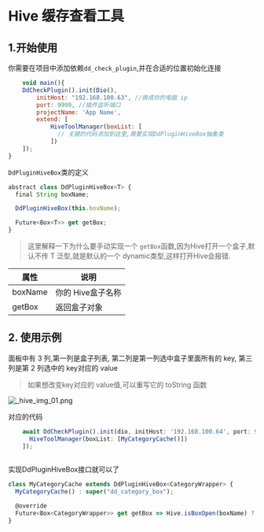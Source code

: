 # Hive 缓存查看工具

## 1.开始使用

你需要在项目中添加依赖`dd_check_plugin`,并在合适的位置初始化连接

```Javascript
    void main(){
    DdCheckPlugin().init(Dio(),
        initHost: "192.168.100.63", //换成你的电脑 ip
        port: 9999, //插件监听端口
        projectName: 'App Name',
        extend: [
            HiveToolManager(boxList: [
              // 关键的代码添加到这里,需要实现DdPluginHiveBox抽象类
            ])
    ]);
}
```


`DdPluginHiveBox`类的定义

```Javascript
abstract class DdPluginHiveBox<T> {
  final String boxName;

  DdPluginHiveBox(this.boxName);

  Future<Box<T>> get getBox;
}

```

> 这里解释一下为什么要手动实现一个 `getBox`函数,因为Hive打开一个盒子,默认不传 T 泛型,就是默认的一个 dynamic类型,这样打开Hive会报错.

| 属性 | 说明          |
|----|-------------|
|  boxName  | 你的 Hive盒子名称 |
|     getBox      | 返回盒子对象      |





## 2. 使用示例

面板中有 3 列,第一列是盒子列表, 第二列是第一列选中盒子里面所有的 key, 第三列是第 2 列选中的 key对应的 value

> 如果想改变key对应的 value值,可以重写它的 toString 函数


![_hive_img_01.png](_hive_img_01.png)

对应的代码

```Javascript
    await DdCheckPlugin().init(dio, initHost: '192.168.100.64', port: 9998, projectName: 'shop', extend: [
      HiveToolManager(boxList: [MyCategoryCache()])
    ]);
    
```
实现DdPluginHiveBox接口就可以了
```Javascript
class MyCategoryCache extends DdPluginHiveBox<CategoryWrapper> {
  MyCategoryCache() : super("dd_category_box");

  @override
  Future<Box<CategoryWrapper>> get getBox => Hive.isBoxOpen(boxName) ? Future.value(Hive.box(boxName)) : Hive.openBox(boxName);
}

```